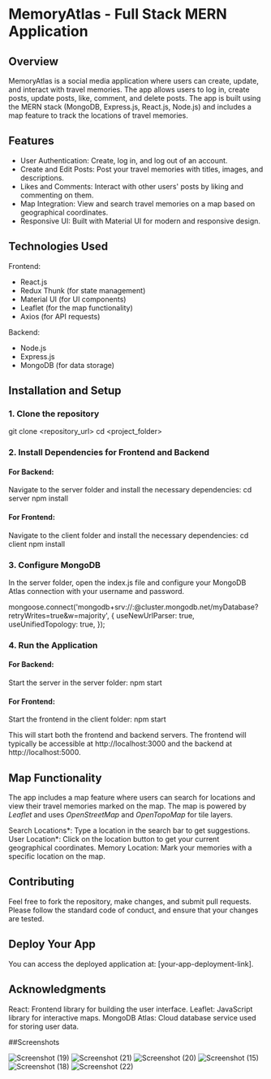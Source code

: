 # MemoryAtlas - Full Stack MERN Application

## Overview
MemoryAtlas is a social media application where users can create, update, and interact with travel memories. The app allows users to log in, create posts, update posts, like, comment, and delete posts. The app is built using the MERN stack (MongoDB, Express.js, React.js, Node.js) and includes a map feature to track the locations of travel memories.

## Features
- User Authentication: Create, log in, and log out of an account.
- Create and Edit Posts: Post your travel memories with titles, images, and descriptions.
- Likes and Comments: Interact with other users' posts by liking and commenting on them.
- Map Integration: View and search travel memories on a map based on geographical coordinates.
- Responsive UI: Built with Material UI for modern and responsive design.

## Technologies Used
  Frontend:
  - React.js
  - Redux Thunk (for state management)
  - Material UI (for UI components)
  - Leaflet (for the map functionality)
  - Axios (for API requests)

  Backend:
  - Node.js
  - Express.js
  - MongoDB (for data storage)

## Installation and Setup

### 1. Clone the repository
git clone <repository_url>
cd <project_folder>

### 2. Install Dependencies for Frontend and Backend
#### For Backend:
Navigate to the server folder and install the necessary dependencies:
cd server
npm install


#### For Frontend:
Navigate to the client folder and install the necessary dependencies:
cd client
npm install


### 3. Configure MongoDB
In the server folder, open the index.js file and configure your MongoDB Atlas connection with your username and password.


mongoose.connect('mongodb+srv://<username>:<password>@cluster.mongodb.net/myDatabase?retryWrites=true&w=majority', {
  useNewUrlParser: true,
  useUnifiedTopology: true,
});


### 4. Run the Application

#### For Backend:
Start the server in the server folder:
npm start


#### For Frontend:
Start the frontend in the client folder:
npm start

This will start both the frontend and backend servers. The frontend will typically be accessible at http://localhost:3000 and the backend at http://localhost:5000.

## Map Functionality
The app includes a map feature where users can search for locations and view their travel memories marked on the map. The map is powered by *Leaflet* and uses *OpenStreetMap* and *OpenTopoMap* for tile layers.

Search Locations*: Type a location in the search bar to get suggestions.
User Location*: Click on the location button to get your current geographical coordinates.
Memory Location: Mark your memories with a specific location on the map.

## Contributing
Feel free to fork the repository, make changes, and submit pull requests. Please follow the standard code of conduct, and ensure that your changes are tested.

## Deploy Your App
You can access the deployed application at: [your-app-deployment-link].

## Acknowledgments
React: Frontend library for building the user interface.
Leaflet: JavaScript library for interactive maps.
MongoDB Atlas: Cloud database service used for storing user data.

##Screenshots

![Screenshot (19)](https://github.com/user-attachments/assets/2ad1ccbf-91d2-4542-bf38-6bc3d2f64781)
![Screenshot (21)](https://github.com/user-attachments/assets/e2ed089e-3c38-4f64-a3ae-7dceeead609a)
![Screenshot (20)](https://github.com/user-attachments/assets/ec0f4ea9-c1dc-4370-a445-02cefab37ce5)
![Screenshot (15)](https://github.com/user-attachments/assets/56229476-9f52-47fc-9d32-e44e947aad0f)
![Screenshot (18)](https://github.com/user-attachments/assets/db901ecf-3ca0-4355-9ab5-511c21e2e9ec)
![Screenshot (22)](https://github.com/user-attachments/assets/eda07775-88ba-4b76-ab03-43976852c759)





  
